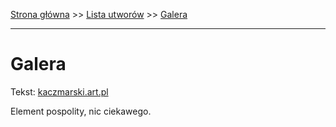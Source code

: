[Strona główna](../index.md) >> [Lista utworów](../list.md) >> [Galera](159.md)

---

# Galera

Tekst: [kaczmarski.art.pl](https://www.kaczmarski.art.pl/tworczosc/wiersze/galera/)

Element pospolity, nic ciekawego.